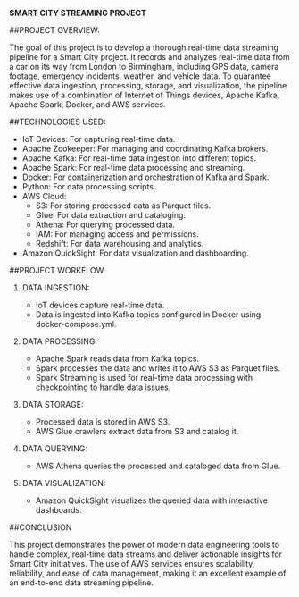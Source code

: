 **SMART CITY STREAMING PROJECT**

##PROJECT OVERVIEW:

The goal of this project is to develop a thorough real-time data streaming pipeline for a Smart City project. It records and analyzes real-time data from a car on its way from London to Birmingham, including GPS data, camera footage, emergency incidents, weather, and vehicle data. To guarantee effective data ingestion, processing, storage, and visualization, the pipeline makes use of a combination of Internet of Things devices, Apache Kafka, Apache Spark, Docker, and AWS services.

##TECHNOLOGIES USED:

- IoT Devices: For capturing real-time data.
- Apache Zookeeper: For managing and coordinating Kafka brokers.
- Apache Kafka: For real-time data ingestion into different topics.
- Apache Spark: For real-time data processing and streaming.
- Docker: For containerization and orchestration of Kafka and Spark.
- Python: For data processing scripts.
- AWS Cloud:
  - S3: For storing processed data as Parquet files.
  - Glue: For data extraction and cataloging.
  - Athena: For querying processed data.
  - IAM: For managing access and permissions.
  - Redshift: For data warehousing and analytics.
- Amazon QuickSight: For data visualization and dashboarding.

##PROJECT WORKFLOW

1. DATA INGESTION:
   - IoT devices capture real-time data.
   - Data is ingested into Kafka topics configured in Docker using docker-compose.yml.
     
2. DATA PROCESSING:
   - Apache Spark reads data from Kafka topics.
   - Spark processes the data and writes it to AWS S3 as Parquet files.
   - Spark Streaming is used for real-time data processing with checkpointing to handle data issues.

3. DATA STORAGE:
   - Processed data is stored in AWS S3.
   - AWS Glue crawlers extract data from S3 and catalog it.

4. DATA QUERYING:
   - AWS Athena queries the processed and cataloged data from Glue.
     
5. DATA VISUALIZATION:
   - Amazon QuickSight visualizes the queried data with interactive dashboards.

##CONCLUSION

This project demonstrates the power of modern data engineering tools to handle complex, real-time data streams and deliver actionable insights for Smart City initiatives. The use of AWS services ensures scalability, reliability, and ease of data management, making it an excellent example of an end-to-end data streaming pipeline.
